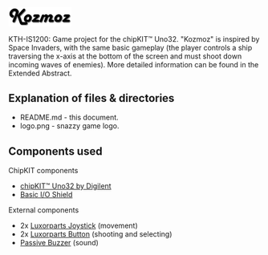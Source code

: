 [<img width='25%' src='logo.png'/>](logo.png)

KTH-IS1200: Game project for the chipKIT™ Uno32. "Kozmoz" is inspired by Space Invaders, with the same basic gameplay (the player controls a ship traversing the x-axis at the bottom of the screen and must shoot down incoming waves of enemies). More detailed information can be found in the Extended Abstract.

## Explanation of files & directories
* README.md - this document.
* logo.png - snazzy game logo.

## Components used
ChipKIT components
* [chipKIT™ Uno32 by Digilent](http://chipkit.net/wpcproduct/chipkit-uno32/)
* [Basic I/O Shield](http://chipkit.net/wpcproduct/chipkit-basic-io-shield/)

External components
* 2x [Luxorparts Joystick](https://www.kjell.com/se/sortiment/el-verktyg/arduino/moduler/luxorparts-joystick-modul-for-arduino-p87943) (movement)
* 2x [Luxorparts Button](https://www.kjell.com/se/sortiment/el-verktyg/arduino/moduler/luxorparts-knapp-modul-for-arduino-p87885?gclsrc=aw.ds&&gclid=EAIaIQobChMIwJaViZ_j4AIVBtKyCh2HGAV6EAkYASABEgIHi_D_BwE&fbclid=IwAR0F_c1G1vnzYLM84KvpsQWpyuZZA7XfbBnHRppxVj0RkzCFhTm6VS_yEho) (shooting and selecting)
* [Passive Buzzer](https://www.kjell.com/se/sortiment/el-verktyg/arduino/moduler/passiv-summer-for-arduino-p87887?gclid=Cj0KCQiAzePjBRCRARIsAGkrSm6um29QjTX7nW5qtz3ITQ1u7tNe1yh1BMkEQU4P4skV8IbmBjnOgykaAgz3EALw_wcB&gclsrc=aw.ds) (sound)
